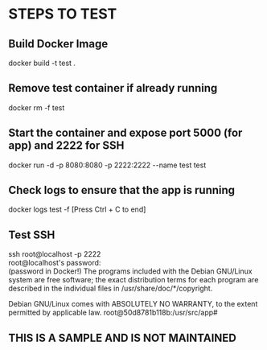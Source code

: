 # STEPS TO TEST

## Build Docker Image

docker build -t test .

## Remove test container if already running

docker rm -f test

## Start the container and expose port 5000 (for app) and 2222 for SSH

docker run -d -p 8080:8080 -p 2222:2222 --name test test

## Check logs to ensure that the app is running

docker logs test -f
[Press Ctrl + C to end]

## Test SSH

ssh root@localhost -p 2222  
root@localhost's password:  
(password in Docker!)
The programs included with the Debian GNU/Linux system are free software;
the exact distribution terms for each program are described in the
individual files in /usr/share/doc/*/copyright.

Debian GNU/Linux comes with ABSOLUTELY NO WARRANTY, to the extent
permitted by applicable law.
root@50d8781b118b:/usr/src/app#

## THIS IS A SAMPLE AND IS NOT MAINTAINED
